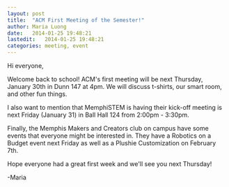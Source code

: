 ```yaml
---
layout: post
title:  "ACM First Meeting of the Semester!"
author: Maria Luong 
date:   2014-01-25 19:48:21 
lastedit:   2014-01-25 19:48:21 
categories: meeting, event
---
```


Hi everyone,

Welcome back to school! ACM's first meeting will be next Thursday,
January 30th in Dunn 147 at 4pm. We will discuss t-shirts, our smart
room, and other fun things.

I also want to mention that MemphiSTEM is having their kick-off meeting
is next Friday (January 31) in Ball Hall 124 from 2:00pm - 3:30pm.

Finally, the Memphis Makers and Creators club on campus have some events
that everyone might be interested in. They have a Robotics on a Budget
event next Friday as well as a Plushie Customization on February 7th.

Hope everyone had a great first week and we'll see you next Thursday!


-Maria
